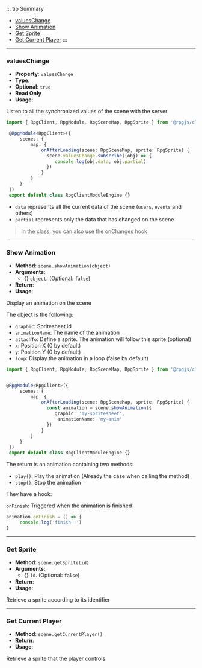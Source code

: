 ::: tip Summary
- [valuesChange](#valueschange)
- [Show Animation](#show-animation)
- [Get Sprite](#get-sprite)
- [Get Current Player](#get-current-player)
:::
---
### valuesChange
- **Property**: `valuesChange`
- **Type**: <Type type='<a href="https://rxjs.dev/guide/observable">Observable</a>&lt;{ data: object, partial: object }&gt;' />
- **Optional**: `true`
- **Read Only** 
- **Usage**:


Listen to all the synchronized values of the scene with the server

```ts 
import { RpgClient, RpgModule, RpgSceneMap, RpgSprite } from '@rpgjs/client'

 @RpgModule<RpgClient>({ 
     scenes: {
         map: {
             onAfterLoading(scene: RpgSceneMap, sprite: RpgSprite) {
               scene.valuesChange.subscribe((obj) => {
                  console.log(obj.data, obj.partial)
               })
             }
         }
     }
 })
 export default class RpgClientModuleEngine {}
```

- `data` represents all the current data of the scene (`users`, `events` and others)
- `partial` represents only the data that has changed on the scene

> In the class, you can also use the onChanges hook



---
### Show Animation
- **Method**: `scene.showAnimation(object)`
- **Arguments**:
    - {<Type type='object' />} `object`.  (Optional: `false`)
- **Return**: <Type type='Animation' />   
- **Usage**:


Display an animation on the scene

The object is the following:
* `graphic`: Spritesheet id
* `animationName`: The name of the animation
* `attachTo`: Define a sprite. The animation will follow this sprite (optional)
* `x`: Position X (0 by default)
* `y`: Position Y (0 by default)
* `loop`: Display the animation in a loop (false by default)

```ts 
import { RpgClient, RpgModule, RpgSceneMap, RpgSprite } from '@rpgjs/client'


@RpgModule<RpgClient>({ 
     scenes: {
         map: {
             onAfterLoading(scene: RpgSceneMap, sprite: RpgSprite) {
               const animation = scene.showAnimation({
                  graphic: 'my-spritesheet',
                   animationName: 'my-anim'
               })
             }
         }
     }
 })
 export default class RpgClientModuleEngine {}
```

The return is an animation containing two methods:
* `play()`: Play the animation (Already the case when calling the method)
* `stop()`: Stop the animation

They have a hook:

`onFinish`: Triggered when the animation is finished 

```ts
animation.onFinish = () => {
     console.log('finish !')
}
```


---
### Get Sprite
- **Method**: `scene.getSprite(id)`
- **Arguments**:
    - {<Type type='string' />} `id`.  (Optional: `false`)
- **Return**: <Type type='<a href="/classes/sprite">RpgSprite</a>' />   
- **Usage**:


Retrieve a sprite according to its identifier


---
### Get Current Player
- **Method**: `scene.getCurrentPlayer()`
- **Return**: <Type type='<a href="/classes/sprite">RpgSprite</a>' />   
- **Usage**:


Retrieve a sprite that the player controls

